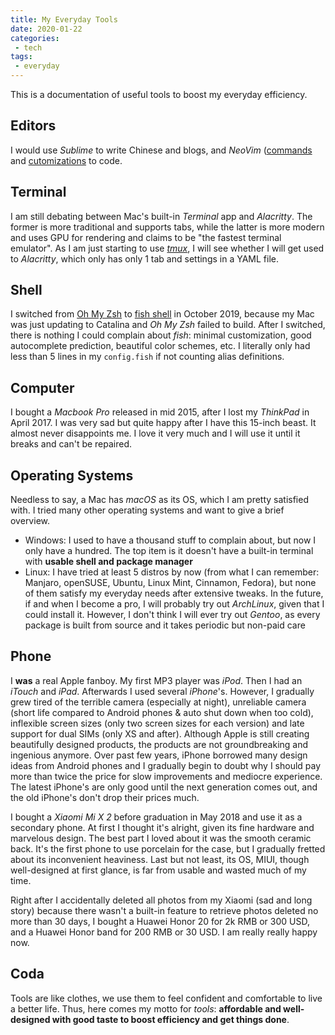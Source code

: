 ```yaml
---
title: My Everyday Tools
date: 2020-01-22
categories:
 - tech
tags:
 - everyday
---
```


This is a documentation of useful tools to boost my everyday efficiency.

<!-- more -->

## Editors

I would use *Sublime* to write Chinese and blogs, and *NeoVim* ([commands](vim_commands) and [cutomizations](vim_customize) to code.

## Terminal

I am still debating between Mac's built-in *Terminal* app and *Alacritty*. The former is more traditional and supports tabs, while the latter is more modern and uses GPU for rendering and claims to be "the fastest terminal emulator". As I am just starting to use [*tmux*](tmux), I will see whether I will get used to *Alacritty*, which only has only 1 tab and settings in a YAML file.

## Shell

I switched from [Oh My Zsh](https://github.com/ohmyzsh/ohmyzsh) to [fish shell](https://github.com/fish-shell/fish-shell) in October 2019, because my Mac was just updating to Catalina and *Oh My Zsh* failed to build. After I switched, there is nothing I could complain about *fish*: minimal customization, good autocomplete prediction, beautiful color schemes, etc. I literally only had less than 5 lines in my `config.fish` if not counting alias definitions.

## Computer

I bought a *Macbook Pro* released in mid 2015, after I lost my *ThinkPad* in April 2017. I was very sad but quite happy after I have this 15-inch beast. It almost never disappoints me. I love it very much and I will use it until it breaks and can't be repaired.

## Operating Systems

Needless to say, a Mac has *macOS* as its OS, which I am pretty satisfied with. I tried many other operating systems and want to give a brief overview.

- Windows: I used to have a thousand stuff to complain about, but now I only have a hundred. The top item is it doesn't have a built-in terminal with **usable shell and package manager**
- Linux: I have tried at least 5 distros by now (from what I can remember: Manjaro, openSUSE, Ubuntu, Linux Mint, Cinnamon, Fedora), but none of them satisfy my everyday needs after extensive tweaks. In the future, if and when I become a pro, I will probably try out *ArchLinux*, given that I could install it. However, I don't think I will ever try out *Gentoo*, as every package is built from source and it takes periodic but non-paid care

## Phone

I **was** a real Apple fanboy. My first MP3 player was *iPod*. Then I had an *iTouch* and *iPad*. Afterwards I used several *iPhone*'s. However, I gradually grew tired of the terrible camera (especially at night), unreliable camera (short life compared to Android phones & auto shut down when too cold), inflexible screen sizes (only two screen sizes for each version) and late support for dual SIMs (only XS and after). Although Apple is still creating beautifully designed products, the products are not groundbreaking and ingenious anymore. Over past few years, iPhone borrowed many design ideas from Android phones and I gradually begin to doubt why I should pay more than twice the price for slow improvements and mediocre experience. The latest iPhone's are only good until the next generation comes out, and the old iPhone's don't drop their prices much.

I bought a *Xiaomi Mi X 2* before graduation in May 2018 and use it as a secondary phone. At first I thought it's alright, given its fine hardware and marvelous design. The best part I loved about it was the smooth ceramic back. It's the first phone to use porcelain for the case, but I gradually fretted about its inconvenient heaviness. Last but not least, its OS, MIUI, though well-designed at first glance, is far from usable and wasted much of my time.

Right after I accidentally deleted all photos from my Xiaomi (sad and long story) because there wasn't a built-in feature to retrieve photos deleted no more than 30 days, I bought a Huawei Honor 20 for 2k RMB or 300 USD, and a Huawei Honor band for 200 RMB or 30 USD. I am really really happy now.

## Coda

Tools are like clothes, we use them to feel confident and comfortable to live a better life. Thus, here comes my motto for *tools*: **affordable and well-designed with good taste to boost efficiency and get things done**.
